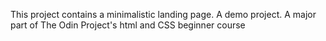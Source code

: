 This project contains a minimalistic landing page.
A demo project.
A major part of The Odin Project's html and CSS beginner course
